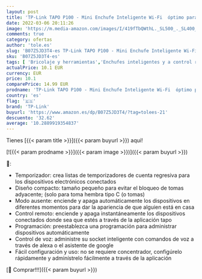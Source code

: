 ```yaml
---
layout: post
title: 'TP-Link TAPO P100 - Mini Enchufe Inteligente Wi-Fi  óptimo para programar el encendido/apagado y ahorrar energía  no necesita HUB  compatible con Alexa y Google Home'
date: 2022-03-06 20:11:26
image: 'https://m.media-amazon.com/images/I/419fTbQWthL._SL500_._SL400_.jpg'
comments: true
category: ofertas
author: 'tole.es'
slug: 'B07Z5JD3T4-es TP-Link TAPO P100 - Mini Enchufe Inteligente Wi-Fi óptimo...'
sku: 'B07Z5JD3T4-es'
tags: [ 'Bricolaje y herramientas','Enchufes inteligentes y a control remoto','Enchufes y accesorios','Instalación eléctrica','alexa','enchufe','google','home','inteligente','tp-link', ]
actualPrice: 10.1 EUR
currency: EUR
price: 10.1
comparePrice: 14.99 EUR
prodname: 'TP-Link TAPO P100 - Mini Enchufe Inteligente Wi-Fi  óptimo para programar el encendido/apagado y ahorrar energía  no necesita HUB  compatible con Alexa y Google Home'
country: 'es'
flag: '🇪🇸'
brand: 'TP-Link'
buyurl: 'https://www.amazon.es/dp/B07Z5JD3T4/?tag=tolees-21'
descuento: '32.62'
average: '10.2889919354837'
---
```


Tienes [{{< param title >}}]({{< param buyurl >}}) aqui!

[![{{< param prodname >}}]({{< param image >}})]({{< param buyurl >}})

🔎:

- Temporizador: crea listas de temporizadores de cuenta regresiva para los dispositivos electrónicos conectados
- Diseño compacto: tamaño pequeño para evitar el bloqueo de tomas adyacente; (solo para toma hembra tipo C (o tomas)
- Modo ausente: enciende y apaga automáticamente los dispositivos en diferentes momentos para dar la apariencia de que alguien está en casa
- Control remoto: enciende y apaga instantáneamente los dispositivos conectados donde sea que estés a través de la aplicación tapo
- Programación: preestablezca una programación para administrar dispositivos automáticamente
- Control de voz: administre su socket inteligente con comandos de voz a través de alexa o el asistente de google
- Fácil configuración y uso: no se requiere concentrador, configúrelo rápidamente y adminístrelo fácilmente a través de la aplicación

[🛒 Comprar!!!]({{< param buyurl >}})
